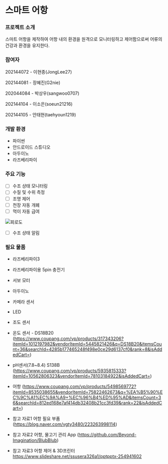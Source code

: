 # 스마트 어항
### 프로젝트 소개
스마트 어항을 제작하여 어항 내의 환경을 원격으로 모니터링하고 제어함으로써 어류의 건강과 환경을 유지한다.

### 참여자
202144072 - 이현종(JongLee27)

202144081 - 장혜진(G2nie)

202044084 - 박상우(sangwoo0707)

202144104 - 이소은(soeun21216)

202144105 - 안태현(taehyoun1219)

### 개발 환경
* 파이썬
* 안드로이드 스튜디오
* 아두이노
* 라즈베리파이

### 주요 기능
- [ ] 수조 상태 모니터링
- [ ] 수질 및 수위 측정
- [ ] 조명 제어
- [ ] 천장 자동 개폐
- [ ] 먹이 자동 급여
      
![회로도](https://github.com/wireless-network-team2/Theme/assets/144095568/0efc6401-3492-4830-a499-1ccd643ef1f5)

- [ ] 수조 상태 알림

### 필요 물품
* 라즈베리파이3
* 라즈베리파이용 5pin 충전기
* 서보 모터
* 아두이노
* 카메라 센서
* LED
* 조도 센서
* 온도 센서 - DS18B20 (https://www.coupang.com/vp/products/317343206?itemId=1012197982&vendorItemId=5445821426&q=DS18B20&itemsCount=36&searchId=4285b177465248f498e0ce29d6137cf0&rank=8&isAddedCart=)
* pH센서(7.8~8.4) S138B (https://www.coupang.com/vp/products/5935815333?itemId=10562806323&vendorItemId=78103184922&isAddedCart=)

* 어항 (https://www.coupang.com/vp/products/5498569772?itemId=8535038655&vendorItemId=75822462673&q=%EA%B5%90%EC%9C%A1%EC%9A%A9+%EC%96%B4%ED%95%AD&itemsCount=36&searchId=812ed168e7af414db32408b21cc3fd39&rank=22&isAddedCart=)
* 참고 자료1 어항 필요 부품 (https://blog.naver.com/vgty3480/223263998114)
* 참고 자료2 어항, 물고기 관리 App (https://github.com/Beyond-Imagination/BlubBlub)
* 참고 자료3 어항 제어 & 3D프린터 https://www.slideshare.net/ssusera326a1/pptpptx-254941602

